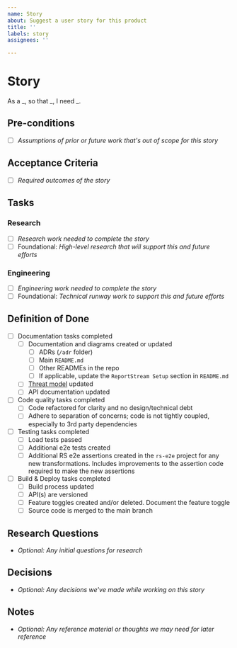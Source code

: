 ```yaml
---
name: Story
about: Suggest a user story for this product
title: ''
labels: story
assignees: ''

---
```


# Story
As a _, so that _, I need _.

## Pre-conditions
- [ ] *Assumptions of prior or future work that's out of scope for this story*

## Acceptance Criteria
- [ ] *Required outcomes of the story*

## Tasks

### Research
- [ ] *Research work needed to complete the story*
- [ ] Foundational: *High-level research that will support this and future efforts*

###  Engineering
- [ ] *Engineering work needed to complete the story*
- [ ] Foundational: *Technical runway work to support this and future efforts*

## Definition of Done
- [ ] Documentation tasks completed
  - [ ] Documentation and diagrams created or updated
    - [ ] ADRs (`/adr` folder)
    - [ ] Main `README.md`
    - [ ] Other READMEs in the repo
    - [ ] If applicable, update the `ReportStream Setup` section in `README.md`
  - [ ] [Threat model](https://lucid.app/lucidchart/8c6e8d37-2612-42a8-ac57-150c83f8e29e/edit) updated
  - [ ] API documentation updated
- [ ] Code quality tasks completed
  - [ ] Code refactored for clarity and no design/technical debt
  - [ ] Adhere to separation of concerns; code is not tightly coupled, especially to 3rd party dependencies
- [ ] Testing tasks completed
  - [ ] Load tests passed
  - [ ] Additional e2e tests created
  - [ ] Additional RS e2e assertions created in the `rs-e2e` project for any new transformations.  Includes improvements to the assertion code required to make the new assertions
- [ ] Build & Deploy tasks completed
  - [ ] Build process updated
  - [ ] API(s) are versioned
  - [ ] Feature toggles created and/or deleted.  Document the feature toggle
  - [ ] Source code is merged to the main branch

## Research Questions
- *Optional: Any initial questions for research*

## Decisions
- *Optional: Any decisions we've made while working on this story*

## Notes
- *Optional: Any reference material or thoughts we may need for later reference*
